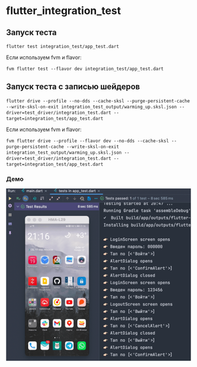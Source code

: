 # flutter_integration_test

## Запуск теста

```shell
flutter test integration_test/app_test.dart
```

Если используем fvm и flavor:

```shell
fvm flutter test --flavor dev integration_test/app_test.dart
```

## Запуск теста с записью шейдеров
```shell
flutter drive --profile --no-dds --cache-sksl --purge-persistent-cache --write-sksl-on-exit integration_test_output/warming_up.sksl.json --driver=test_driver/integration_test.dart --target=integration_test/app_test.dart
```

Если используем fvm и flavor:

```shell
fvm flutter drive --profile --flavor dev --no-dds --cache-sksl --purge-persistent-cache --write-sksl-on-exit integration_test_output/warming_up.sksl.json --driver=test_driver/integration_test.dart --target=integration_test/app_test.dart
```

### Демо
![Запуск теста](docs/demo.gif)